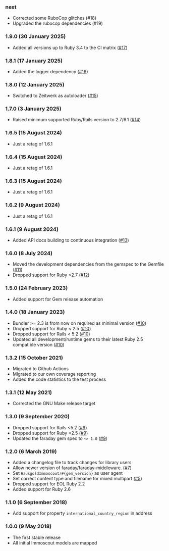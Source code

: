 ### next

* Corrected some RuboCop glitches (#18)
* Upgraded the rubocop dependencies (#19)

### 1.9.0 (30 January 2025)

* Added all versions up to Ruby 3.4 to the CI matrix ([#17](https://github.com/hausgold/immoscout/pull/17))

### 1.8.1 (17 January 2025)

* Added the logger dependency ([#16](https://github.com/hausgold/immoscout/pull/16))

### 1.8.0 (12 January 2025)

* Switched to Zeitwerk as autoloader ([#15](https://github.com/hausgold/immoscout/pull/15))

### 1.7.0 (3 January 2025)

* Raised minimum supported Ruby/Rails version to 2.7/6.1 ([#14](https://github.com/hausgold/immoscout/pull/14))

### 1.6.5 (15 August 2024)

* Just a retag of 1.6.1

### 1.6.4 (15 August 2024)

* Just a retag of 1.6.1

### 1.6.3 (15 August 2024)

* Just a retag of 1.6.1

### 1.6.2 (9 August 2024)

* Just a retag of 1.6.1

### 1.6.1 (9 August 2024)

* Added API docs building to continuous integration ([#13](https://github.com/hausgold/immoscout/pull/13))

### 1.6.0 (8 July 2024)

* Moved the development dependencies from the gemspec to the Gemfile ([#11](https://github.com/hausgold/immoscout/pull/11))
* Dropped support for Ruby <2.7 ([#12](https://github.com/hausgold/immoscout/pull/12))

### 1.5.0 (24 February 2023)

* Added support for Gem release automation

### 1.4.0 (18 January 2023)

* Bundler >= 2.3 is from now on required as minimal version ([#10](https://github.com/hausgold/immoscout/pull/10))
* Dropped support for Ruby < 2.5 ([#10](https://github.com/hausgold/immoscout/pull/10))
* Dropped support for Rails < 5.2 ([#10](https://github.com/hausgold/immoscout/pull/10))
* Updated all development/runtime gems to their latest
  Ruby 2.5 compatible version ([#10](https://github.com/hausgold/immoscout/pull/10))

### 1.3.2 (15 October 2021)

* Migrated to Github Actions
* Migrated to our own coverage reporting
* Added the code statistics to the test process

### 1.3.1 (12 May 2021)

* Corrected the GNU Make release target

### 1.3.0 (9 September 2020)

* Dropped support for Rails <5.2 ([#9](https://github.com/hausgold/immoscout/pull/9))
* Dropped support for Ruby <2.5 ([#9](https://github.com/hausgold/immoscout/pull/9))
* Updated the faraday gem spec to `~> 1.0` ([#9](https://github.com/hausgold/immoscout/pull/9))

### 1.2.0 (6 March 2019)

* Added a changelog file to track changes for library users
* Allow newer version of faraday/faraday-middleware. ([#7](https://github.com/hausgold/immoscout/pull/7))
* Set `HausgoldImmoscout/#{gem_version}` as user agent
* Set correct content type and filename for mixed multipart ([#5](https://github.com/hausgold/immoscout/pull/5))
* Dropped support for EOL Ruby 2.2
* Added support for Ruby 2.6

### 1.1.0 (6 September 2018)

* Add support for property `international_country_region` in address

### 1.0.0 (9 May 2018)

* The first stable release
* All initial Immoscout models are mapped
